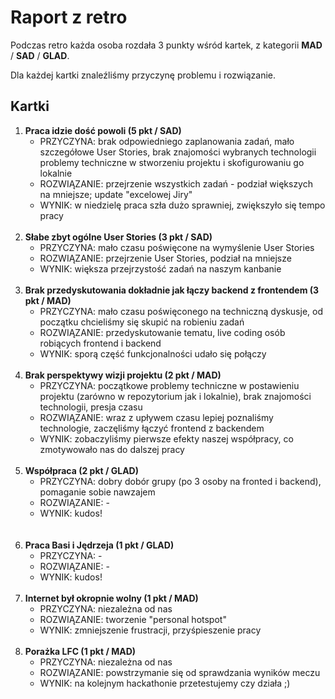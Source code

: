 # Raport z retro

Podczas retro każda osoba rozdała 3 punkty wśród kartek, z kategorii **MAD** / **SAD** / **GLAD**.

Dla każdej kartki znaleźliśmy przyczynę problemu i rozwiązanie.

## Kartki

1. **Praca idzie dość powoli (5 pkt / SAD)**
   - PRZYCZYNA: brak odpowiedniego zaplanowania zadań, mało szczegółowe User Stories, brak znajomości wybranych technologii problemy techniczne w stworzeniu projektu i skofigurowaniu go lokalnie
   - ROZWIĄZANIE: przejrzenie wszystkich zadań - podział większych na mniejsze; update "excelowej Jiry"
   - WYNIK: w niedzielę praca szła dużo sprawniej, zwiększyło się tempo pracy
     <br/>
     <br/>
2. **Słabe zbyt ogólne User Stories (3 pkt / SAD)**
   - PRZYCZYNA: mało czasu poświęcone na wymyślenie User Stories
   - ROZWIĄZANIE: przejrzenie User Stories, podział na mniejsze
   - WYNIK: większa przejrzystość zadań na naszym kanbanie
     <br/>
     <br/>
3. **Brak przedyskutowania dokładnie jak łączy backend z frontendem (3 pkt / MAD)**
   - PRZYCZYNA: mało czasu poświęconego na techniczną dyskusje, od początku chcieliśmy się skupić na robieniu zadań
   - ROZWIĄZANIE: przedyskutowanie tematu, live coding osób robiących frontend i backend
   - WYNIK: sporą część funkcjonalności udało się połączy
     <br/>
     <br/>
4. **Brak perspektywy wizji projektu (2 pkt / MAD)**
   - PRZYCZYNA: początkowe problemy techniczne w postawieniu projektu (zarówno w repozytorium jak i lokalnie), brak znajomości technologii, presja czasu
   - ROZWIĄZANIE: wraz z upływem czasu lepiej poznaliśmy technologie, zaczęliśmy łączyć frontend z backendem
   - WYNIK: zobaczyliśmy pierwsze efekty naszej współpracy, co zmotywowało nas do dalszej pracy
     <br/>
     <br/>
5. **Współpraca (2 pkt / GLAD)**
   - PRZYCZYNA: dobry dobór grupy (po 3 osoby na fronted i backend), pomaganie sobie nawzajem
   - ROZWIĄZANIE: -
   - WYNIK: kudos!
     <br/>
     <br/>
     <br/>
6. **Praca Basi i Jędrzeja (1 pkt / GLAD)**
   - PRZYCZYNA: -
   - ROZWIĄZANIE: -
   - WYNIK: kudos!
     <br/>
     <br/>
7. **Internet był okropnie wolny (1 pkt / MAD)**
   - PRZYCZYNA: niezależna od nas
   - ROZWIĄZANIE: tworzenie "personal hotspot"
   - WYNIK: zmniejszenie frustracji, przyśpieszenie pracy
     <br/>
     <br/>
8. **Porażka LFC (1 pkt / MAD)**
   - PRZYCZYNA: niezależna od nas
   - ROZWIĄZANIE: powstrzymanie się od sprawdzania wyników meczu
   - WYNIK: na kolejnym hackathonie przetestujemy czy działa ;)
